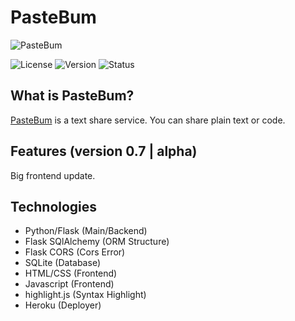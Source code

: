 # PasteBum
![PasteBum](https://i.hizliresim.com/4i3SVl.png)

![License](https://img.shields.io/badge/license-MIT-green)
![Version](https://img.shields.io/badge/version-0.7-blue)
![Status](https://img.shields.io/badge/status-alpha-red)

## What is PasteBum?
[PasteBum](https://pastebum.herokuapp.com/) is a text share service. You can share plain text or code.

## Features (version 0.7 | alpha)
Big frontend update.<br>

## Technologies
- Python/Flask (Main/Backend)
- Flask SQlAlchemy (ORM Structure)
- Flask CORS (Cors Error)
- SQLite (Database)
- HTML/CSS (Frontend)
- Javascript (Frontend)
- highlight.js (Syntax Highlight)
- Heroku (Deployer)
